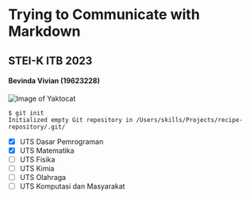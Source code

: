 # Trying to Communicate with Markdown
## STEI-K ITB 2023
#### Bevinda Vivian (19623228)

![Image of Yaktocat](https://octodex.github.com/images/yaktocat.png)

```
$ git init
Initialized empty Git repository in /Users/skills/Projects/recipe-repository/.git/
```

- [x] UTS Dasar Pemrograman
- [x] UTS Matematika
- [ ] UTS Fisika
- [ ] UTS Kimia
- [ ] UTS Olahraga
- [ ] UTS Komputasi dan Masyarakat
